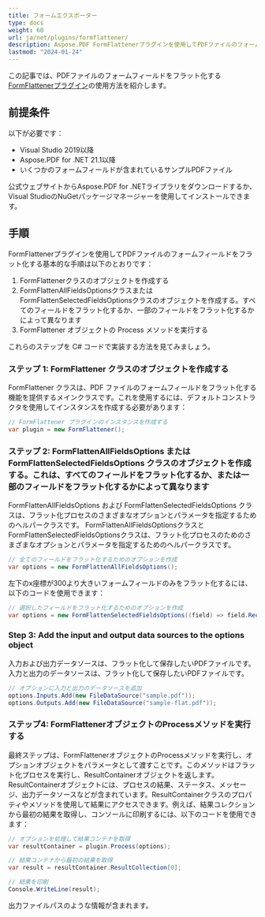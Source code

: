 ```yaml
---
title: フォームエクスポーター
type: docs
weight: 60
url: ja/net/plugins/formflattener/
description: Aspose.PDF FormFlattenerプラグインを使用してPDFファイルのフォームフィールドをフラット化する方法
lastmod: "2024-01-24"
---
```


この記事では、PDFファイルのフォームフィールドをフラット化する[FormFlattenerプラグイン](https://products.aspose.org/pdf/net/form-flattener/)の使用方法を紹介します。

## 前提条件

以下が必要です：

* Visual Studio 2019以降
* Aspose.PDF for .NET 21.1以降
* いくつかのフォームフィールドが含まれているサンプルPDFファイル

公式ウェブサイトからAspose.PDF for .NETライブラリをダウンロードするか、Visual StudioのNuGetパッケージマネージャーを使用してインストールできます。

## 手順

FormFlattenerプラグインを使用してPDFファイルのフォームフィールドをフラット化する基本的な手順は以下のとおりです：

1. FormFlattenerクラスのオブジェクトを作成する
1. FormFlattenAllFieldsOptionsクラスまたはFormFlattenSelectedFieldsOptionsクラスのオブジェクトを作成する。すべてのフィールドをフラット化するか、一部のフィールドをフラット化するかによって異なります
1. FormFlattener オブジェクトの Process メソッドを実行する

これらのステップを C# コードで実装する方法を見てみましょう。

### ステップ 1: FormFlattener クラスのオブジェクトを作成する

FormFlattener クラスは、PDF ファイルのフォームフィールドをフラット化する機能を提供するメインクラスです。これを使用するには、デフォルトコンストラクタを使用してインスタンスを作成する必要があります：

```cs
// FormFlattener プラグインのインスタンスを作成する
var plugin = new FormFlattener();
```

### ステップ 2: FormFlattenAllFieldsOptions または FormFlattenSelectedFieldsOptions クラスのオブジェクトを作成する。これは、すべてのフィールドをフラット化するか、または一部のフィールドをフラット化するかによって異なります

FormFlattenAllFieldsOptions および FormFlattenSelectedFieldsOptions クラスは、フラット化プロセスのさまざまなオプションとパラメータを指定するためのヘルパークラスです。
FormFlattenAllFieldsOptionsクラスとFormFlattenSelectedFieldsOptionsクラスは、フラット化プロセスのためのさまざまなオプションとパラメータを指定するためのヘルパークラスです。

```cs
// 全てのフィールドをフラット化するためのオプションを作成
var options = new FormFlattenAllFieldsOptions();
```

左下のx座標が300より大きいフォームフィールドのみをフラット化するには、以下のコードを使用できます：

```cs
// 選択したフィールドをフラット化するためのオプションを作成
var options = new FormFlattenSelectedFieldsOptions((field) => field.Rect.LLX > 300);
```

### Step 3: Add the input and output data sources to the options object

入力および出力データソースは、フラット化して保存したいPDFファイルです。
入力と出力のデータソースは、フラット化して保存したいPDFファイルです。

```cs
// オプションに入力と出力のデータソースを追加
options.Inputs.Add(new FileDataSource("sample.pdf"));
options.Outputs.Add(new FileDataSource("sample-flat.pdf"));
```

### ステップ4: FormFlattenerオブジェクトのProcessメソッドを実行する

最終ステップは、FormFlattenerオブジェクトのProcessメソッドを実行し、オプションオブジェクトをパラメータとして渡すことです。このメソッドはフラット化プロセスを実行し、ResultContainerオブジェクトを返します。ResultContainerオブジェクトには、プロセスの結果、ステータス、メッセージ、出力データソースなどが含まれています。ResultContainerクラスのプロパティやメソッドを使用して結果にアクセスできます。例えば、結果コレクションから最初の結果を取得し、コンソールに印刷するには、以下のコードを使用できます：

```cs
// オプションを処理して結果コンテナを取得
var resultContainer = plugin.Process(options);

// 結果コンテナから最初の結果を取得
var result = resultContainer.ResultCollection[0];

// 結果を印刷
Console.WriteLine(result);
```
出力ファイルパスのような情報が含まれます。
